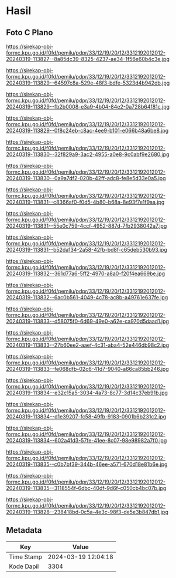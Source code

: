# Hasil

## Foto C Plano

https://sirekap-obj-formc.kpu.go.id/f0fd/pemilu/pdpr/33/12/19/20/12/3312192012012-20240319-113827--8a85dc39-8325-4237-ae34-1f56e60b4c3e.jpg

https://sirekap-obj-formc.kpu.go.id/f0fd/pemilu/pdpr/33/12/19/20/12/3312192012012-20240319-113829--64597c8a-529e-48f3-bdfe-5323d4b942db.jpg

https://sirekap-obj-formc.kpu.go.id/f0fd/pemilu/pdpr/33/12/19/20/12/3312192012012-20240319-113829--fb2b0008-e3a9-4b04-84e2-0a728b64f81c.jpg

https://sirekap-obj-formc.kpu.go.id/f0fd/pemilu/pdpr/33/12/19/20/12/3312192012012-20240319-113829--0f8c24eb-c8ac-4ee9-b101-e066b48a6be8.jpg

https://sirekap-obj-formc.kpu.go.id/f0fd/pemilu/pdpr/33/12/19/20/12/3312192012012-20240319-113830--32f829a9-3ac2-4955-a0e8-9c0abf9e2680.jpg

https://sirekap-obj-formc.kpu.go.id/f0fd/pemilu/pdpr/33/12/19/20/12/3312192012012-20240319-113830--0a9a7df2-020b-42ff-adc8-fe8e5d33e0a5.jpg

https://sirekap-obj-formc.kpu.go.id/f0fd/pemilu/pdpr/33/12/19/20/12/3312192012012-20240319-113831--c8366af0-f0d5-4b80-b68a-8e93f7e1f9aa.jpg

https://sirekap-obj-formc.kpu.go.id/f0fd/pemilu/pdpr/33/12/19/20/12/3312192012012-20240319-113831--55e0c759-4ccf-4952-887d-7fb2938042a7.jpg

https://sirekap-obj-formc.kpu.go.id/f0fd/pemilu/pdpr/33/12/19/20/12/3312192012012-20240319-113831--b52da134-2a58-42fb-bd8f-c65deb530b93.jpg

https://sirekap-obj-formc.kpu.go.id/f0fd/pemilu/pdpr/33/12/19/20/12/3312192012012-20240319-113832--361d77a6-5ff2-4970-a8a0-f20f4ea669be.jpg

https://sirekap-obj-formc.kpu.go.id/f0fd/pemilu/pdpr/33/12/19/20/12/3312192012012-20240319-113832--6ac0b561-4049-4c78-ac8b-a49761e637fe.jpg

https://sirekap-obj-formc.kpu.go.id/f0fd/pemilu/pdpr/33/12/19/20/12/3312192012012-20240319-113833--d58075f0-6d69-49e0-a62e-ca970d5daad1.jpg

https://sirekap-obj-formc.kpu.go.id/f0fd/pemilu/pdpr/33/12/19/20/12/3312192012012-20240319-113833--27b60ee2-aaef-4c31-aba4-52e446db98c2.jpg

https://sirekap-obj-formc.kpu.go.id/f0fd/pemilu/pdpr/33/12/19/20/12/3312192012012-20240319-113833--fe068dfb-02c6-41d7-9040-a66ca85bb246.jpg

https://sirekap-obj-formc.kpu.go.id/f0fd/pemilu/pdpr/33/12/19/20/12/3312192012012-20240319-113834--e32c15a5-3034-4a73-8c77-3d14c37eb91b.jpg

https://sirekap-obj-formc.kpu.go.id/f0fd/pemilu/pdpr/33/12/19/20/12/3312192012012-20240319-113834--d1e39207-fc58-49fb-9183-0901b6b231c2.jpg

https://sirekap-obj-formc.kpu.go.id/f0fd/pemilu/pdpr/33/12/19/20/12/3312192012012-20240319-113834--602a41d3-57fe-41ee-8c07-98e98982a7f0.jpg

https://sirekap-obj-formc.kpu.go.id/f0fd/pemilu/pdpr/33/12/19/20/12/3312192012012-20240319-113835--c0b7bf39-344b-46ee-a571-670d18e81b6e.jpg

https://sirekap-obj-formc.kpu.go.id/f0fd/pemilu/pdpr/33/12/19/20/12/3312192012012-20240319-113835--3118554f-6dbc-40df-9d6f-c050cb4bc07b.jpg

https://sirekap-obj-formc.kpu.go.id/f0fd/pemilu/pdpr/33/12/19/20/12/3312192012012-20240319-113828--238418bd-0c5a-4e3c-98f3-de5e3b847db1.jpg


## Metadata

| Key        | Value               |
| ---------- | ------------------- |
| Time Stamp | 2024-03-19 12:04:18 |
| Kode Dapil | 3304                |



